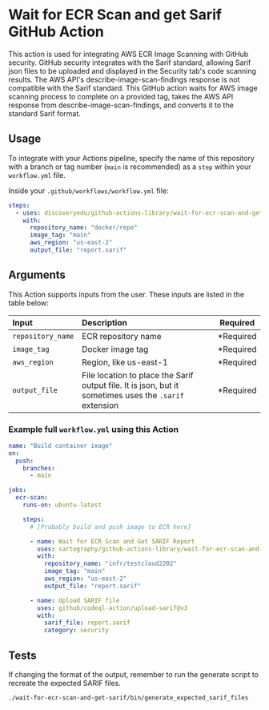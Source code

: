 # Wait for ECR Scan and get Sarif GitHub Action

This action is used for integrating AWS ECR Image Scanning with GitHub security.
GitHub security integrates with the Sarif standard, allowing Sarif json files to be uploaded and displayed in the Security tab's code scanning results.
The AWS API's describe-image-scan-findings response is not compatible with the Sarif standard.
This GitHub action waits for AWS image scanning process to complete on a provided tag, takes the AWS API response from describe-image-scan-findings, and converts it to the standard Sarif format.

## Usage

To integrate with your Actions pipeline, specify the name of this repository with a branch or tag number (`main` is recommended) as a `step` within your `workflow.yml` file.

Inside your `.github/workflows/workflow.yml` file:

```yaml
steps:
  - uses: discoveryedu/github-actions-library/wait-for-ecr-scan-and-get-sarif@main
    with:
      repository_name: "docker/repo"
      image_tag: "main"
      aws_region: "us-east-2"
      output_file: "report.sarif"
```

## Arguments

This Action supports inputs from the user. These inputs are listed in the table below:

| Input             | Description                                                                                            |  Required  |
| :---------------- | :----------------------------------------------------------------------------------------------------- | :--------: |
| `repository_name` | ECR repository name                                                                                    | \*Required |
| `image_tag`       | Docker image tag                                                                                       | \*Required |
| `aws_region`      | Region, like us-east-1                                                                                 | \*Required |
| `output_file`     | File location to place the Sarif output file. It is json, but it sometimes uses the `.sarif` extension | \*Required |

### Example full `workflow.yml` using this Action

```yaml
name: "Build container image"
on:
  push:
    branches:
      - main

jobs:
  ecr-scan:
    runs-on: ubuntu-latest

    steps:
      # [Probably build and push image to ECR here]

      - name: Wait for ECR Scan and Get SARIF Report
        uses: sartography/github-actions-library/wait-for-ecr-scan-and-get-sarif@main
        with:
          repository_name: "infr/testcloud2202"
          image_tag: "main"
          aws_region: "us-east-2"
          output_file: "report.sarif"

      - name: Upload SARIF file
        uses: github/codeql-action/upload-sarif@v3
        with:
          sarif_file: report.sarif
          category: security
```

## Tests

If changing the format of the output, remember to run the generate script to recreate the expected SARIF files.

```bash
./wait-for-ecr-scan-and-get-sarif/bin/generate_expected_sarif_files
```
